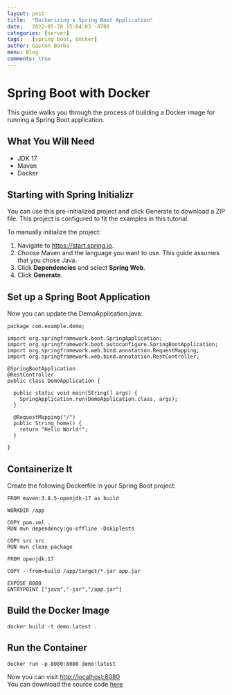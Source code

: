 ```yaml
---
layout: post
title:  "Dockerizing a Spring Boot Application"
date:   2022-05-28 15:04:03 -0700
categories:	[server]
tags:	[spring boot, docker]
author: Gastón Borba
menu: Blog
comments: true
---
```


# Spring Boot with Docker
This guide walks you through the process of building a Docker image for running a Spring Boot application.
<!--more-->

## What You Will Need
* JDK 17
* Maven
* Docker

## Starting with Spring Initializr
You can use this pre-initialized project and click Generate to download a ZIP file. This project is configured to fit the examples in this tutorial.

To manually initialize the project:
1. Navigate to <a href="https://start.spring.io">https://start.spring.io</a>. 
2. Choose Maven and the language you want to use. This guide assumes that you chose Java.
3. Click **Dependencies** and select **Spring Web**.
4. Click **Generate**.

## Set up a Spring Boot Application
Now you can update the DemoApplication.java:

<pre class="pre-without-padding"><code class="language-java">package com.example.demo;

import org.springframework.boot.SpringApplication;
import org.springframework.boot.autoconfigure.SpringBootApplication;
import org.springframework.web.bind.annotation.RequestMapping;
import org.springframework.web.bind.annotation.RestController;

@SpringBootApplication
@RestController
public class DemoApplication {

  public static void main(String[] args) {
    SpringApplication.run(DemoApplication.class, args);
  }

  @RequestMapping("/")
  public String home() {
    return "Hello World!";
  }
	
}
</code></pre>

## Containerize It
Create the following Dockerfile in your Spring Boot project:
<pre class="pre-without-padding"><code class="language-dockerfile">FROM maven:3.8.5-openjdk-17 as build

WORKDIR /app

COPY pom.xml .
RUN mvn dependency:go-offline -DskipTests

COPY src src
RUN mvn clean package

FROM openjdk:17

COPY --from=build /app/target/*.jar app.jar

EXPOSE 8080
ENTRYPOINT ["java","-jar","/app.jar"]
</code></pre>

## Build the Docker Image

<pre class="pre-without-padding"><code class="language-bash">docker build -t demo:latest .
</code></pre>

## Run the Container

<pre class="pre-without-padding"><code class="language-bash">docker run -p 8080:8080 demo:latest
</code></pre>

Now you can visit <a href="http://localhost:8080">http://localhost:8080</a>  
You can download the source code <a href="https://github.com/gastonborba/demo-spring-boot">here</a>
